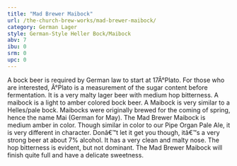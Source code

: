 ```yaml
---
title: "Mad Brewer Maibock"
url: /the-church-brew-works/mad-brewer-maibock/
category: German Lager
style: German-Style Heller Bock/Maibock
abv: 7
ibu: 0
srm: 0
upc: 0
---
```

A bock beer is required by German law to start at 17Â°Plato.   For those who are interested, Â°Plato is a measurement of the sugar content before fermentation.  It is a very malty lager beer with medium hop bitterness.  A maibock is a light to amber colored bock beer.  A Maibock is very similar to a Helles/pale bock.  Maibocks were originally brewed for the coming of spring, hence the name Mai (German for May).  The Mad Brewer Maibock is medium amber in color.  Though similar in color to our Pipe Organ Pale Ale, it is very different in character.  Donâ€™t let it get you though, itâ€™s a very strong beer at about 7% alcohol. It has a very clean and malty nose.  The hop bitterness is evident, but not dominant.  The Mad Brewer Maibock will finish quite full and have a delicate sweetness.
